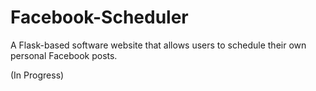 # Facebook-Scheduler
A Flask-based software website that allows users to schedule their own personal Facebook posts.

(In Progress)
